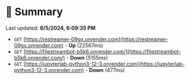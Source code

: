 # 📖 Summary
Last updated: **8/5/2024, 6:09:35 PM**

- `GET` [https://restreamer-09gx.onrender.com](https://restreamer-09gx.onrender.com) - **Up** (22567ms)
- `GET` [https://filestreambot-b5k6.onrender.com/](https://filestreambot-b5k6.onrender.com/) - **Down** (5155ms)
- `GET` [https://jupyterlab-python3-12-3.onrender.com](https://jupyterlab-python3-12-3.onrender.com) - **Down** (477ms)
